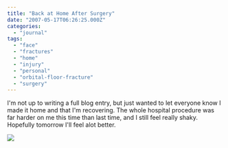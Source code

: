 ```yaml
---
title: "Back at Home After Surgery"
date: "2007-05-17T06:26:25.000Z"
categories: 
  - "journal"
tags: 
  - "face"
  - "fractures"
  - "home"
  - "injury"
  - "personal"
  - "orbital-floor-fracture"
  - "surgery"
---
```


I'm not up to writing a full blog entry, but just wanted to let everyone know I made it home and that I'm recovering. The whole hospital procedure was far harder on me this time than last time, and I still feel really shaky. Hopefully tomorrow I'll feel alot better.

[![](http://farm1.static.flickr.com/225/501616883_bb50b19ddb.jpg?v=0)](http://www.flickr.com/photos/duanestorey/501616883/)
